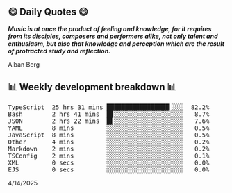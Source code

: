 ## 😄 Daily Quotes 😄

_**Music is at once the product of feeling and knowledge, for it requires from its disciples, composers and performers alike, not only talent and enthusiasm, but also that knowledge and perception which are the result of protracted study and reflection.**_

Alban Berg



## 📊 Weekly development breakdown 📊

<pre>TypeScript  25 hrs 31 mins █████████████████▎░░░  82.2%
Bash        2 hrs 41 mins  █▊░░░░░░░░░░░░░░░░░░░   8.7%
JSON        2 hrs 22 mins  █▌░░░░░░░░░░░░░░░░░░░   7.6%
YAML        8 mins         ░░░░░░░░░░░░░░░░░░░░░   0.5%
JavaScript  8 mins         ░░░░░░░░░░░░░░░░░░░░░   0.5%
Other       4 mins         ░░░░░░░░░░░░░░░░░░░░░   0.2%
Markdown    2 mins         ░░░░░░░░░░░░░░░░░░░░░   0.2%
TSConfig    2 mins         ░░░░░░░░░░░░░░░░░░░░░   0.1%
XML         0 secs         ░░░░░░░░░░░░░░░░░░░░░   0.0%
EJS         0 secs         ░░░░░░░░░░░░░░░░░░░░░   0.0%</pre>

4/14/2025